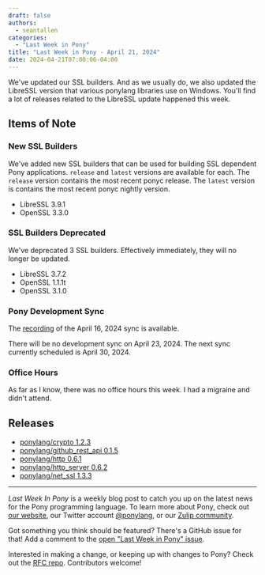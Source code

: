 ```yaml
---
draft: false
authors:
  - seantallen
categories:
  - "Last Week in Pony"
title: "Last Week in Pony - April 21, 2024"
date: 2024-04-21T07:00:06-04:00
---
```


We've updated our SSL builders. And as we usually do, we also updated the LibreSSL version that various ponylang libraries use on Windows. You'll find a lot of releases related to the LibreSSL update happened this week.

<!-- more -->

## Items of Note

### New SSL Builders

We've added new SSL builders that can be used for building SSL dependent Pony applications. `release` and `latest` versions are available for each. The `release` version contains the most recent ponyc release. The `latest` version is contains the most recent ponyc nightly version.

- LibreSSL 3.9.1
- OpenSSL 3.3.0

### SSL Builders Deprecated

We've deprecated 3 SSL builders. Effectively immediately, they will no longer be updated.

- LibreSSL 3.7.2
- OpenSSL 1.1.1t
- OpenSSL 3.1.0

### Pony Development Sync

The [recording](https://vimeo.com/935667506) of the April 16, 2024 sync is available.

There will be no development sync on April 23, 2024. The next sync currently scheduled is April 30, 2024.

### Office Hours

As far as I know, there was no office hours this week. I had a migraine and didn't attend.

## Releases

- [ponylang/crypto 1.2.3](https://github.com/ponylang/crypto/releases/tag/1.2.3)
- [ponylang/github_rest_api 0.1.5](https://github.com/ponylang/github_rest_api/releases/tag/0.1.5)
- [ponylang/http 0.6.1](https://github.com/ponylang/http/releases/tag/0.6.1)
- [ponylang/http_server 0.6.2](https://github.com/ponylang/http_server/releases/tag/0.6.2)
- [ponylang/net_ssl 1.3.3](https://github.com/ponylang/net_ssl/releases/tag/1.3.3)

---

_Last Week In Pony_ is a weekly blog post to catch you up on the latest news for the Pony programming language. To learn more about Pony, check out [our website](https://ponylang.io), our Twitter account [@ponylang](https://twitter.com/ponylang), or our [Zulip community](https://ponylang.zulipchat.com).

Got something you think should be featured? There's a GitHub issue for that! Add a comment to the [open "Last Week in Pony" issue](https://github.com/ponylang/ponylang.github.io/issues?q=is%3Aissue+is%3Aopen+label%3Alast-week-in-pony).

Interested in making a change, or keeping up with changes to Pony? Check out the [RFC repo](https://github.com/ponylang/rfcs). Contributors welcome!
